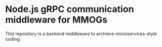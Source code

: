 # Node.js gRPC communication middleware for MMOGs
This repository is a backend middleware to archieve microservices-style coding.

